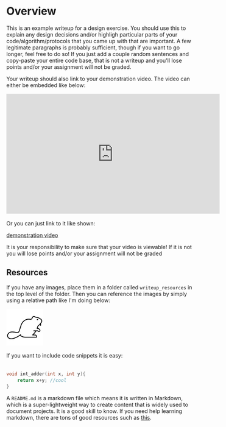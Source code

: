 # Overview

This is an example writeup for a design exercise.  You should use this to explain any design decisions and/or highligh particular parts of your code/algorithm/protocols that you came up with that are important.  A few legitimate paragraphs is probably sufficient, though if you want to go longer, feel free to do so!  If you just add a couple random sentences and copy-paste your entire code base, that is not a writeup and you'll lose points and/or your assignment will not be graded.

Your writeup should also link to your demonstration video. The video can either be embedded like below:

<iframe width="560" height="315" src="https://www.youtube-nocookie.com/embed/GqoFyI8VGLg" title="YouTube video player" frameborder="0" allow="accelerometer; autoplay; clipboard-write; encrypted-media; gyroscope; picture-in-picture" allowfullscreen></iframe>

Or you can just link to it like shown:

[demonstration video](https://www.youtube.com/watch?v=GqoFyI8VGLg)

It is your responsibility to make sure that your video is viewable! If it is not you will lose points and/or your assignment will not be graded

## Resources

If you have any images, place them in a folder called `writeup_resources` in the top level of the folder. Then you can reference the images by simply using a relative path like I'm doing below:

![An example test image](./writeup_resources/beaver.jpg)

If you want to include code snippets it is easy:

```cpp

void int_adder(int x, int y){
    return x+y; //cool
}
```

A `README.md` is a markdown file which means it is written in Markdown, which is a super-lightweight way to create content that is widely used to document projects. It is a good skill to know.  If you need help learning markdown, there are tons of good resources such as [this](https://www.markdownguide.org/getting-started/).



